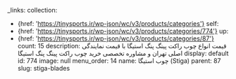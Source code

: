 _links:
  collection:
  - {href: 'https://tinysports.ir/wp-json/wc/v3/products/categories'}
  self:
  - {href: 'https://tinysports.ir/wp-json/wc/v3/products/categories/774'}
  up:
  - {href: 'https://tinysports.ir/wp-json/wc/v3/products/categories/87'}
count: 15
description: قیمت انواع چوب راکت پینگ پنگ استیگا با
  قیمت نمایندگی اصلی تهران و مشاوره تخصصی خرید
  چوب راکت پینگ پنگ استیگا
display: default
id: 774
image: null
menu_order: 14
name: چوب استیگا (Stiga)
parent: 87
slug: stiga-blades
